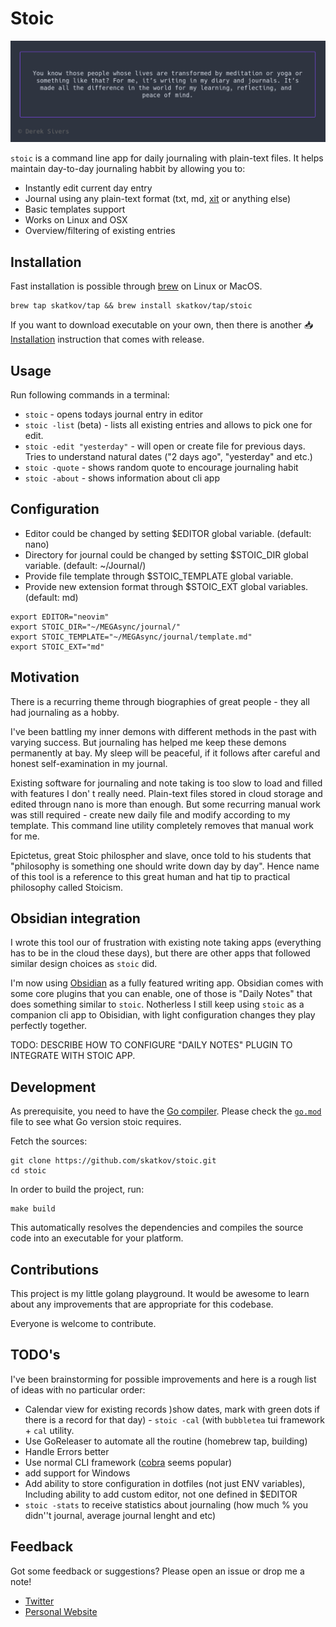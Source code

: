 # Stoic
![stoic](./demo.png)

`stoic` is a command line app for daily journaling with plain-text files. It helps maintain day-to-day journaling habbit by allowing you to:
- Instantly edit current day entry
- Journal using any plain-text format (txt, md, [xit](https://xit.jotaen.net/) or anything else)
- Basic templates support
- Works on Linux and OSX
- Overview/filtering of existing entries

## Installation
Fast installation is possible through [brew](https://brew.sh/) on Linux or MacOS.

```
brew tap skatkov/tap && brew install skatkov/tap/stoic
```

If you want to download executable on your own, then there is another 📥 [Installation](INSTALL.md) instruction that comes with release.

## Usage
Run following commands in a terminal:

* `stoic` - opens todays journal entry in editor
* `stoic -list` (beta) - lists all existing entries and allows to pick one for edit.
* `stoic -edit "yesterday"` - will open or create file for previous days. Tries to understand natural dates ("2 days ago", "yesterday" and etc.)
* `stoic -quote` - shows random quote to encourage journaling habit
* `stoic -about` - shows information about cli app

## Configuration

- Editor could be changed by setting $EDITOR global variable. (default: nano)
- Directory for journal could be changed by setting $STOIC_DIR global variable. (default: ~/Journal/)
- Provide file template through $STOIC_TEMPLATE global variable.
- Provide new extension format through $STOIC_EXT global variables. (default: md)

```
export EDITOR="neovim"
export STOIC_DIR="~/MEGAsync/journal/"
export STOIC_TEMPLATE="~/MEGAsync/journal/template.md"
export STOIC_EXT="md"
```

## Motivation
There is a recurring theme through biographies of great people - they all had journaling as a hobby.

I've been battling my inner demons with different methods in the past with varying success. But journaling has helped me keep these demons permanently at bay. My sleep will be peaceful, if it follows after careful and honest self-examination in my journal. 

Existing software for journaling and note taking is too slow to load and filled with features I don'
t really need. Plain-text files stored in cloud storage and edited througn nano is more than enough. But some recurring manual work was still required - create new daily file and  modify according to my template. This command line utility completely removes that manual work for me. 

Epictetus, great Stoic philospher and slave, once told to his students that "philosophy is something one should write down day by day". Hence name of this tool is a reference to this great human and hat tip to practical philosophy called Stoicism.

## Obsidian integration
I wrote this tool our of frustration with existing note taking apps (everything has to be in the cloud these days), but there are other apps that followed similar design choices as `stoic` did.

I'm now using [Obsidian](https://obsidian.md/) as a fully featured writing app. Obsidian comes with some core plugins that you can enable, one of those is "Daily Notes" that does something similar to `stoic`. Notherless I still keep using `stoic` as a companion cli app to Obisidian, with light configuration changes they play perfectly together.

TODO: DESCRIBE HOW TO CONFIGURE "DAILY NOTES" PLUGIN TO INTEGRATE WITH STOIC APP.

## Development
As prerequisite, you need to have the [Go compiler](https://golang.org/doc/install).
Please check the [`go.mod`](go.mod) file to see what Go version stoic requires.

Fetch the sources:

```
git clone https://github.com/skatkov/stoic.git
cd stoic
```

In order to build the project, run:

```
make build
```

This automatically resolves the dependencies and compiles the source code into an
executable for your platform.

## Contributions
This project is my little golang playground. It would be awesome to learn about any improvements that are appropriate for this codebase.

Everyone is welcome to contribute.

## TODO's
I've been brainstorming for possible improvements and here is a rough list of ideas with no particular order:

- Calendar view for existing records )show dates, mark with green dots if there is a record for that day) - `stoic -cal` (with `bubbletea` tui framework + `cal` utility.
- Use GoReleaser to automate all the routine (homebrew tap, building)
- Handle Errors better
- Use normal CLI framework ([cobra](https://github.com/spf13/cobra) seems popular)
- add support for Windows
- Add ability to store configuration in dotfiles (not just ENV variables), Including ability to add custom editor, not one defined in $EDITOR
- `stoic -stats` to receive statistics about journaling (how much % you didn''t journal, average journal lenght and etc)

## Feedback
Got some feedback or suggestions? Please open an issue or drop me a note!

* [Twitter](https://twitter.com/5katkov)
* [Personal Website](https://skatkov.com)
